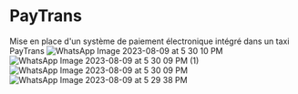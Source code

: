 # PayTrans
Mise en place d'un système de paiement électronique intégré dans un taxi
PayTrans
![WhatsApp Image 2023-08-09 at 5 30 10 PM](https://github.com/Laetitia4/PayTrans/assets/116858016/7a5f9492-9c67-4ccf-816a-085ec19af20b)
![WhatsApp Image 2023-08-09 at 5 30 09 PM (1)](https://github.com/Laetitia4/PayTrans/assets/116858016/4e5fdc9a-8ee8-4e9c-af90-18d35ce243df)
![WhatsApp Image 2023-08-09 at 5 30 09 PM](https://github.com/Laetitia4/PayTrans/assets/116858016/f0d9e518-9324-4b0d-9b2c-c2d0101beea8)
![WhatsApp Image 2023-08-09 at 5 29 38 PM](https://github.com/Laetitia4/PayTrans/assets/116858016/1088d5e6-d557-4196-af75-523c482e55de)
